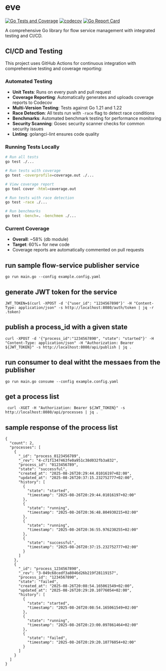 # eve

[![Go Tests and Coverage](https://github.com/evalgo-org/eve/actions/workflows/tests.yml/badge.svg)](https://github.com/evalgo-org/eve/actions/workflows/tests.yml)
[![codecov](https://codecov.io/gh/evalgo-org/eve/branch/main/graph/badge.svg)](https://codecov.io/gh/evalgo-org/eve)
[![Go Report Card](https://goreportcard.com/badge/github.com/evalgo-org/eve)](https://goreportcard.com/report/github.com/evalgo-org/eve)

A comprehensive Go library for flow service management with integrated testing and CI/CD.

## CI/CD and Testing

This project uses GitHub Actions for continuous integration with comprehensive testing and coverage reporting:

### Automated Testing
- **Unit Tests**: Runs on every push and pull request
- **Coverage Reporting**: Automatically generates and uploads coverage reports to Codecov
- **Multi-Version Testing**: Tests against Go 1.21 and 1.22
- **Race Detection**: All tests run with `-race` flag to detect race conditions
- **Benchmarks**: Automated benchmark testing for performance monitoring
- **Security Scanning**: Gosec security scanner checks for common security issues
- **Linting**: golangci-lint ensures code quality

### Running Tests Locally

```bash
# Run all tests
go test ./...

# Run tests with coverage
go test -coverprofile=coverage.out ./...

# View coverage report
go tool cover -html=coverage.out

# Run tests with race detection
go test -race ./...

# Run benchmarks
go test -bench=. -benchmem ./...
```

### Current Coverage
- **Overall**: ~58% (db module)
- **Target**: 60%+ for new code
- Coverage reports are automatically commented on pull requests

## run sample flow-service publisher service
```
go run main.go --config example.config.yaml
```

## generate JWT token for the service
```
JWT_TOKEN=$(curl -XPOST -d '{"user_id": "1234567890"}' -H "Content-Type: application/json" -s http://localhost:8080/auth/token | jq -r .token)
```

## publish a process_id with a given state
```
curl -XPOST -d '{"process_id":"1234567890", "state": "started"}' -H "Content-Type: application/json" -H "Authorization: Bearer ${JWT_TOKEN}" -s http://localhost:8080/api/publish | jq .
```

## run consumer to deal witht the messaes from the publisher
```
go run main.go consume --config example.config.yaml
```

## get a process list
```
 curl -XGET -H "Authorization: Bearer ${JWT_TOKEN}" -s http://localhost:8080/api/processes | jq .
```

## sample response of the process list
```
{
  "count": 2,
  "processes": [
    {
      "_id": "process_0123456789",
      "_rev": "4-c71f1347463fe0a951c38d032fb3a832",
      "process_id": "0123456789",
      "state": "successful",
      "created_at": "2025-08-26T20:29:44.01016197+02:00",
      "updated_at": "2025-08-26T20:37:15.232752777+02:00",
      "history": [
        {
          "state": "started",
          "timestamp": "2025-08-26T20:29:44.01016197+02:00"
        },
        {
          "state": "running",
          "timestamp": "2025-08-26T20:36:48.804930215+02:00"
        },
        {
          "state": "running",
          "timestamp": "2025-08-26T20:36:55.976230255+02:00"
        },
        {
          "state": "successful",
          "timestamp": "2025-08-26T20:37:15.232752777+02:00"
        }
      ]
    },
    {
      "_id": "process_1234567890",
      "_rev": "3-049c68cedf3a8046d26b219f28119157",
      "process_id": "1234567890",
      "state": "failed",
      "created_at": "2025-08-26T20:08:54.165061549+02:00",
      "updated_at": "2025-08-26T20:29:20.10776054+02:00",
      "history": [
        {
          "state": "started",
          "timestamp": "2025-08-26T20:08:54.165061549+02:00"
        },
        {
          "state": "running",
          "timestamp": "2025-08-26T20:23:00.097861464+02:00"
        },
        {
          "state": "failed",
          "timestamp": "2025-08-26T20:29:20.10776054+02:00"
        }
      ]
    }
  ]
}
```
